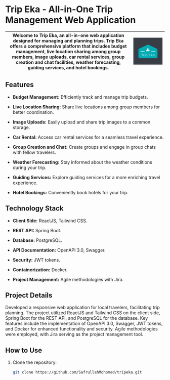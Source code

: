 # Trip Eka - All-in-One Trip Management Web Application
| Welcome to Trip Eka, an all-in-one web application designed for managing and planning trips. Trip Eka offers a comprehensive platform that includes budget management, live location sharing among group members, image uploads, car rental services, group creation and chat facilities, weather forecasting, guiding services, and hotel bookings. | ![Trip Eka Logo](./tripeka-logo.png) |
|-----------------------------------------------------------------------------------------------------------------------------------------------------------------------------------------------------------------------------------------------------|----------------------------------|

## Features

- **Budget Management:** Efficiently track and manage trip budgets.
  
- **Live Location Sharing:** Share live locations among group members for better coordination.

- **Image Uploads:** Easily upload and share trip images to a common storage.

- **Car Rental:** Access car rental services for a seamless travel experience.

- **Group Creation and Chat:** Create groups and engage in group chats with fellow travelers.

- **Weather Forecasting:** Stay informed about the weather conditions during your trip.

- **Guiding Services:** Explore guiding services for a more enriching travel experience.

- **Hotel Bookings:** Conveniently book hotels for your trip.

## Technology Stack

- **Client Side:** ReactJS, Tailwind CSS.
  
- **REST API:** Spring Boot.

- **Database:** PostgreSQL.

- **API Documentation:** OpenAPI 3.0, Swagger.

- **Security:** JWT tokens.

- **Containerization:** Docker.

- **Project Management:** Agile methodologies with Jira.

## Project Details

Developed a responsive web application for local travelers, facilitating trip planning. The project utilized ReactJS and Tailwind CSS on the client side, Spring Boot for the REST API, and PostgreSQL for the database. Key features include the implementation of OpenAPI 3.0, Swagger, JWT tokens, and Docker for enhanced functionality and security. Agile methodologies were employed, with Jira serving as the project management tool.

## How to Use

1. Clone the repository:
   ```bash
   git clone https://github.com/SafrullahMohomed/tripeka.git
